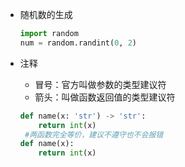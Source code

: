 - 随机数的生成

  ```Python
  import random
  num = random.randint(0, 2)
  ```

- 注释

  - 冒号：官方叫做参数的类型建议符
  - 箭头：叫做函数返回值的类型建议符

  ```Python
  def name(x: 'str') -> 'str':
      return int(x)
   #两函数完全等价，建议不遵守也不会报错
  def name(x):
      return int(x)
  ```
